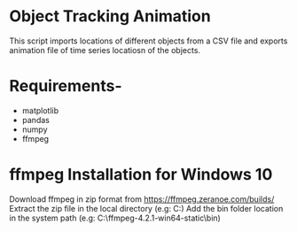 # Object Tracking Animation
This script imports locations of different objects from a CSV file and exports animation file of time series locatiosn of the objects.

# Requirements-
 - matplotlib
 - pandas
 - numpy
 - ffmpeg 

# ffmpeg Installation for Windows 10
Download ffmpeg in zip format from https://ffmpeg.zeranoe.com/builds/
Extract the zip file in the local directory (e.g: C:\)
Add the bin folder location in the system path (e.g: C:\ffmpeg-4.2.1-win64-static\bin)

